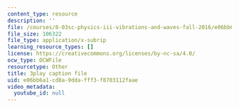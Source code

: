 ```yaml
---
content_type: resource
description: ''
file: /courses/8-03sc-physics-iii-vibrations-and-waves-fall-2016/e06bb6a1cd8a9ddafff3f8703112faae_Ahv7Akj2xs4.srt
file_size: 106322
file_type: application/x-subrip
learning_resource_types: []
license: https://creativecommons.org/licenses/by-nc-sa/4.0/
ocw_type: OCWFile
resourcetype: Other
title: 3play caption file
uid: e06bb6a1-cd8a-9dda-fff3-f8703112faae
video_metadata:
  youtube_id: null
---
```

